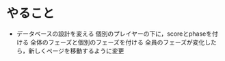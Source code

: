 # やること
- データベースの設計を変える
個別のプレイヤーの下に，scoreとphaseを付ける
全体のフェーズと個別のフェーズを付ける
全員のフェーズが変化したら，新しくページを移動するように変更



